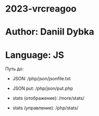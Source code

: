 # 2023-vrcreagoo

# Author: Daniil Dybka

# Language: JS

Путь до:

- JSON: /php/json/jsonfile.txt
- JSON put: /php/json/put.php

- stats (отображение): /more/stats/
- stats (управление): /php/stats/
